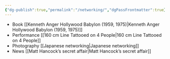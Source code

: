 ```yaml
---
{"dg-publish":true,"permalink":"/networking/","dgPassFrontmatter":true}
---
```


- Book [[Kenneth Anger Hollywood Babylon (1959, 1975)\|Kenneth Anger Hollywood Babylon (1959, 1975)]]
- Performance [[160 cm Line Tattooed on 4 People\|160 cm Line Tattooed on 4 People]]
- Photography [[Japanese networking\|Japanese networking]]
- News [[Matt Hancock’s secret affair\|Matt Hancock’s secret affair]]

